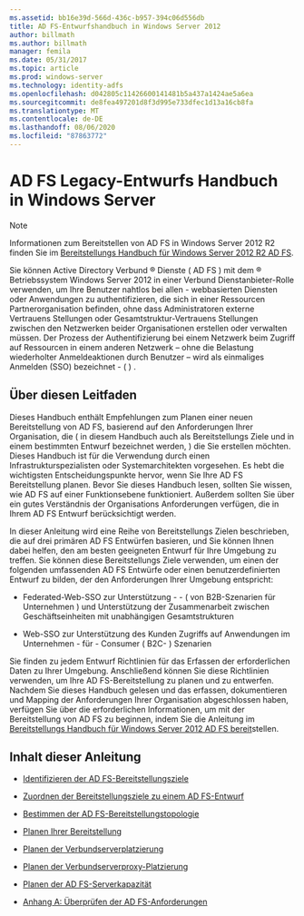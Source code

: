 ```yaml
---
ms.assetid: bb16e39d-566d-436c-b957-394c06d556db
title: AD FS-Entwurfshandbuch in Windows Server 2012
author: billmath
ms.author: billmath
manager: femila
ms.date: 05/31/2017
ms.topic: article
ms.prod: windows-server
ms.technology: identity-adfs
ms.openlocfilehash: d042805c11426600141481b5a437a1424ae5a6ea
ms.sourcegitcommit: de8fea497201d8f3d995e733dfec1d13a16cb8fa
ms.translationtype: MT
ms.contentlocale: de-DE
ms.lasthandoff: 08/06/2020
ms.locfileid: "87863772"
---
```

# <a name="ad-fs-legacy-design-guide-in-windows-server"></a>AD FS Legacy-Entwurfs Handbuch in Windows Server 


  
> [!NOTE]  
> Informationen zum Bereitstellen von AD FS in Windows Server 2012 R2 finden Sie im [Bereitstellungs Handbuch für Windows Server 2012 R2 AD FS](../../ad-fs/deployment/Windows-Server-2012-R2-AD-FS-Deployment-Guide.md).  
  
Sie können Active Directory Verbund &reg; Dienste \( AD FS \) mit dem &reg; Betriebssystem Windows Server 2012 in einer Verbund Dienstanbieter-Rolle verwenden, um Ihre Benutzer nahtlos bei allen \- webbasierten Diensten oder Anwendungen zu authentifizieren, die sich in einer Ressourcen Partnerorganisation befinden, ohne dass Administratoren externe Vertrauens Stellungen oder Gesamtstruktur-Vertrauens Stellungen zwischen den Netzwerken beider Organisationen erstellen oder verwalten müssen. Der Prozess der Authentifizierung bei einem Netzwerk beim Zugriff auf Ressourcen in einem anderen Netzwerk – ohne die Belastung wiederholter Anmeldeaktionen durch Benutzer – wird als einmaliges Anmelden (SSO) bezeichnet \- \( \) .  
  
## <a name="about-this-guide"></a>Über diesen Leitfaden  
Dieses Handbuch enthält Empfehlungen zum Planen einer neuen Bereitstellung von AD FS, basierend auf den Anforderungen Ihrer Organisation, die \( in diesem Handbuch auch als Bereitstellungs Ziele und in einem bestimmten Entwurf bezeichnet werden, \) die Sie erstellen möchten. Dieses Handbuch ist für die Verwendung durch einen Infrastrukturspezialisten oder Systemarchitekten vorgesehen. Es hebt die wichtigsten Entscheidungspunkte hervor, wenn Sie Ihre AD FS Bereitstellung planen. Bevor Sie dieses Handbuch lesen, sollten Sie wissen, wie AD FS auf einer Funktionsebene funktioniert. Außerdem sollten Sie über ein gutes Verständnis der Organisations Anforderungen verfügen, die in Ihrem AD FS Entwurf berücksichtigt werden.  
  
In dieser Anleitung wird eine Reihe von Bereitstellungs Zielen beschrieben, die auf drei primären AD FS Entwürfen basieren, und Sie können Ihnen dabei helfen, den am besten geeigneten Entwurf für Ihre Umgebung zu treffen. Sie können diese Bereitstellungs Ziele verwenden, um einen der folgenden umfassenden AD FS Entwürfe oder einen benutzerdefinierten Entwurf zu bilden, der den Anforderungen Ihrer Umgebung entspricht:  
  
-   Federated-Web-SSO zur Unterstützung \- \- \( von B2B-Szenarien für Unternehmen \) und Unterstützung der Zusammenarbeit zwischen Geschäftseinheiten mit unabhängigen Gesamtstrukturen  
  
-   Web-SSO zur Unterstützung des Kunden Zugriffs auf Anwendungen im Unternehmen \- für \- Consumer \( B2C- \) Szenarien  
  
Sie finden zu jedem Entwurf Richtlinien für das Erfassen der erforderlichen Daten zu Ihrer Umgebung. Anschließend können Sie diese Richtlinien verwenden, um Ihre AD FS-Bereitstellung zu planen und zu entwerfen. Nachdem Sie dieses Handbuch gelesen und das erfassen, dokumentieren und Mapping der Anforderungen Ihrer Organisation abgeschlossen haben, verfügen Sie über die erforderlichen Informationen, um mit der Bereitstellung von AD FS zu beginnen, indem Sie die Anleitung im [Bereitstellungs Handbuch für Windows Server 2012 AD FS bereit](../../ad-fs/deployment/Windows-Server-2012-AD-FS-Deployment-Guide.md)stellen.  
  
## <a name="in-this-guide"></a>Inhalt dieser Anleitung  
  
-   [Identifizieren der AD FS-Bereitstellungsziele](Identifying-Your-AD-FS-Deployment-Goals.md)  
  
-   [Zuordnen der Bereitstellungsziele zu einem AD FS-Entwurf](Mapping-Your-Deployment-Goals-to-an-AD-FS-Design.md)  
  
-   [Bestimmen der AD FS-Bereitstellungstopologie](Determine-Your-AD-FS-Deployment-Topology.md)  
  
-   [Planen Ihrer Bereitstellung](Planning-Your-Deployment.md)  
  
-   [Planen der Verbundserverplatzierung](Planning-Federation-Server-Placement.md)  
  
-   [Planen der Verbundserverproxy-Platzierung](Planning-Federation-Server-Proxy-Placement.md)  
  
-   [Planen der AD FS-Serverkapazität](Planning-for-AD-FS-Server-Capacity.md)  
  
-   [Anhang A: Überprüfen der AD FS-Anforderungen](Appendix-A--Reviewing-AD-FS-Requirements.md)  
  


